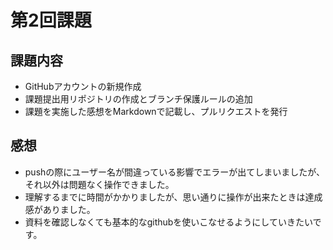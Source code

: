 # 第2回課題
## 課題内容
* GitHubアカウントの新規作成
* 課題提出用リポジトリの作成とブランチ保護ルールの追加
* 課題を実施した感想をMarkdownで記載し、プルリクエストを発行

## 感想
* pushの際にユーザー名が間違っている影響でエラーが出てしまいましたが、それ以外は問題なく操作できました。
* 理解するまでに時間がかかりましたが、思い通りに操作が出来たときは達成感がありました。
* 資料を確認しなくても基本的なgithubを使いこなせるようにしていきたいです。
